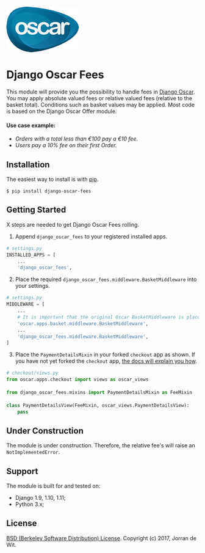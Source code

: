 ![Oscar](https://github.com/django-oscar/django-oscar/raw/master/docs/images/logos/oscar.png)

# Django Oscar Fees

This module will provide you the possibility to handle fees in [Django Oscar](https://github.com/django-oscar/django-oscar). You may apply absolute valued fees or relative valued fees (relative to the basket total). Conditions such as basket values may be applied. Most code is based on the Django Oscar Offer module.

#### Use case example: ####
- *Orders with a total less than €100 pay a €10 fee.*
- *Users pay a 10% fee on their first Order.*

## Installation ##

The easiest way to install is with [pip](https://pip.pypa.io).
```
$ pip install django-oscar-fees
```

## Getting Started ##

X steps are needed to get Django Oscar Fees rolling.

1. Append `django_oscar_fees` to your registered installed apps.
```python
# settings.py
INSTALLED_APPS = [
    ...
    'django_oscar_fees',
```

2. Place the required `django_oscar_fees.middleware.BasketMiddleware` into your settings.
```python
# settings.py
MIDDLEWARE = [
    ...
    # It is important that the original Oscar BasketMiddleware is placed above the new Middleware!
    'oscar.apps.basket.middleware.BasketMiddleware',
    ...
    'django_oscar_fees.middleware.BasketMiddleware',
]
```

3. Place the `PaymentDetailsMixin` in your forked `checkout` app as shown.
If you have not yet forked the `checkout` app, [the docs will explain you how](http://django-oscar.readthedocs.io/en/latest/topics/customisation.html#fork-the-oscar-app).
```python
# checkout/views.py
from oscar.apps.checkout import views as oscar_views

from django_oscar_fees.mixins import PaymentDetailsMixin as FeeMixin

class PaymentDetailsView(FeeMixin, oscar_views.PaymentDetailsView):
    pass
```

## Under Construction ##
The module is under construction. Therefore, the relative fee's will raise an `NotImplementedError`.

## Support ##
The module is built for and tested on:
- Django 1.9, 1.10, 1.11;
- Python 3.x;

## License ##
[BSD (Berkeley Software Distribution) License](https://opensource.org/licenses/bsd-license.php).
Copyright (c) 2017, Jorran de Wit.
